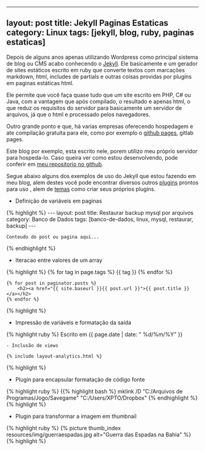 ---
layout: post
title: Jekyll Paginas Estaticas
category: Linux
tags: [jekyll, blog, ruby, paginas estaticas]
---------------------------------------------------------------------------------------------
 
Depois de alguns anos apenas utilizando Wordpress como principal sistema de blog ou CMS acabo conhecendo o [Jekyll](https://jekyllrb.com). Ele basicamente e um gerador de sites estáticos escrito em ruby que converte textos com marcações markdown, html, includes de partials e outras coisas providas por plugins em paginas estáticas html.

Ele permite que você faça quase tudo que um site escrito em PHP, C# ou Java, com a vantagem que após compilado, o resultado e apenas html, o que reduz os requisitos do servidor para basicamente um servidor de arquivos, já que o html e processado pelos navegadores.

Outro grande ponto e que, há varias empresas oferecendo hospedagem e ate compilação gratuita para ele, como por exemplo o [github pages](https://pages.github.com/), gitlab pages.

Este blog por exemplo, esta escrito nele, porem utilizo meu próprio servidor para hospeda-lo. Caso queira ver como estou desenvolvendo, pode conferir em [meu repositorio no github](github.com/douglasjam/blog).

Segue abaixo alguns dos exemplos de uso do Jekyll que estou fazendo em meu blog, alem destes você pode encontrar diversos outros [plugins](https://jekyllrb.com/docs/plugins/) prontos para uso , alem de [temas](http://jekyllthemes.org/) como criar seus próprios plugins.

- Definição de variáveis em paginas

{% highlight %}
    ---
    layout: post
    title: Restaurar backup mysql por arquivos
    category: Banco de Dados
    tags: [banco-de-dados, linux, mysql, restaurar, backup]
    ---
    
    Conteudo do post ou pagina aqui...
{% endhighlight %}

- Iteracao entre valores de um array

{% highlight %}
    {% for tag in page.tags %}
        <span class="label label-default">{{ tag }}</span>
    {% endfor %}
    
    {% for post in paginator.posts %}
        <h2><a href="{{ site.baseurl }}{{ post.url }}">{{ post.title }}</a></h2>
    {% endfor %}
{% highlight %}

- Impressão de variáveis e formatação da saída

{% highlight ruby %}
    <span class="post-writed pull-left">
      Escrito em {{ page.date | date: " %d/%m/%Y" }}
    </span>
    
    - Inclusão de views
    
    {% include layout-analytics.html %}
{% highlight %}

- Plugin para encapsular formatação de código fonte

{% highlight ruby %}
    {{% highlight bash %}
        mklink /D "C:/Arquivos de Programas/Jogo/Savegame" "C:/Users/XPTO/Dropbox"
    {% endhighlight %}
{% highlight %}

- Plugin para transformar a imagem em thumbnail

{% highlight ruby %}
    {% picture thumb_index resources/img/guerraespadas.jpg alt="Guerra das Espadas na Bahia" %}
{% highlight %}

